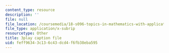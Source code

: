 ```yaml
---
content_type: resource
description: ''
file: null
file_location: /coursemedia/18-s096-topics-in-mathematics-with-applications-in-finance-fall-2013/feff96343c136c43dcd4f6fb38eba595_Z5yRMMVUC5w.srt
file_type: application/x-subrip
resourcetype: Other
title: 3play caption file
uid: feff9634-3c13-6c43-dcd4-f6fb38eba595
---
```

